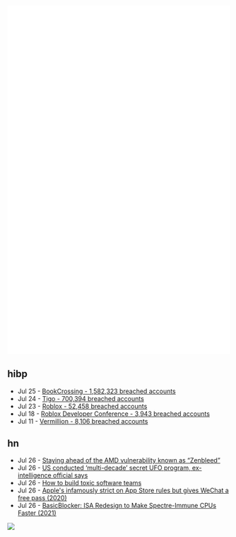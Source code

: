 ![Metrics](https://raw.githubusercontent.com/phixion/phixion/master/metrics.svg)

## hibp

<!--
for https://github.com/phixion/phixion/blob/main/.github/workflows/feeds.yml
-->
<!--START_SECTION:haveibeenpwnd-->
- Jul 25 - [BookCrossing - 1,582,323 breached accounts](https://haveibeenpwned.com/PwnedWebsites#BookCrossing)
- Jul 24 - [Tigo - 700,394 breached accounts](https://haveibeenpwned.com/PwnedWebsites#Tigo)
- Jul 23 - [Roblox - 52,458 breached accounts](https://haveibeenpwned.com/PwnedWebsites#Roblox)
- Jul 18 - [Roblox Developer Conference - 3,943 breached accounts](https://haveibeenpwned.com/PwnedWebsites#RobloxDeveloperConference)
- Jul 11 - [Vermillion - 8,106 breached accounts](https://haveibeenpwned.com/PwnedWebsites#Vermillion)
<!--END_SECTION:haveibeenpwnd-->

## hn

<!--
for https://github.com/phixion/phixion/blob/main/.github/workflows/feeds.yml
-->
<!--START_SECTION:hn-->
- Jul 26 - [Staying ahead of the AMD vulnerability known as “Zenbleed”](https://blog.cloudflare.com/zenbleed-vulnerability/)
- Jul 26 - [US conducted ‘multi-decade’ secret UFO program, ex-intelligence official says](https://www.theguardian.com/us-news/2023/jul/26/ufo-hearing-congress-evidence-david-grusch)
- Jul 26 - [How to build toxic software teams](https://badsoftwareadvice.substack.com/p/how-to-build-toxic-software-teams)
- Jul 26 - [Apple's infamously strict on App Store rules but gives WeChat a free pass (2020)](https://reclaimthenet.org/apple-app-store-wechat-china)
- Jul 26 - [BasicBlocker: ISA Redesign to Make Spectre-Immune CPUs Faster (2021)](https://arxiv.org/abs/2007.15919)
<!--END_SECTION:hn-->

<!--
for https://yhype.me
-->
![](https://hit.yhype.me/github/profile?user_id=13013670)
